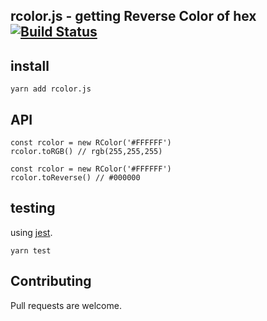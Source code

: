## rcolor.js - getting Reverse Color of hex [![Build Status](https://travis-ci.com/kazumalab/rcolor.js.svg?branch=master)](https://travis-ci.com/kazumalab/rcolor.js)

## install

```
yarn add rcolor.js
```

## API

```
const rcolor = new RColor('#FFFFFF')
rcolor.toRGB() // rgb(255,255,255)
```

```
const rcolor = new RColor('#FFFFFF')
rcolor.toReverse() // #000000
```

## testing

using [jest](https://github.com/facebook/jest).

```
yarn test
```

## Contributing

Pull requests are welcome.